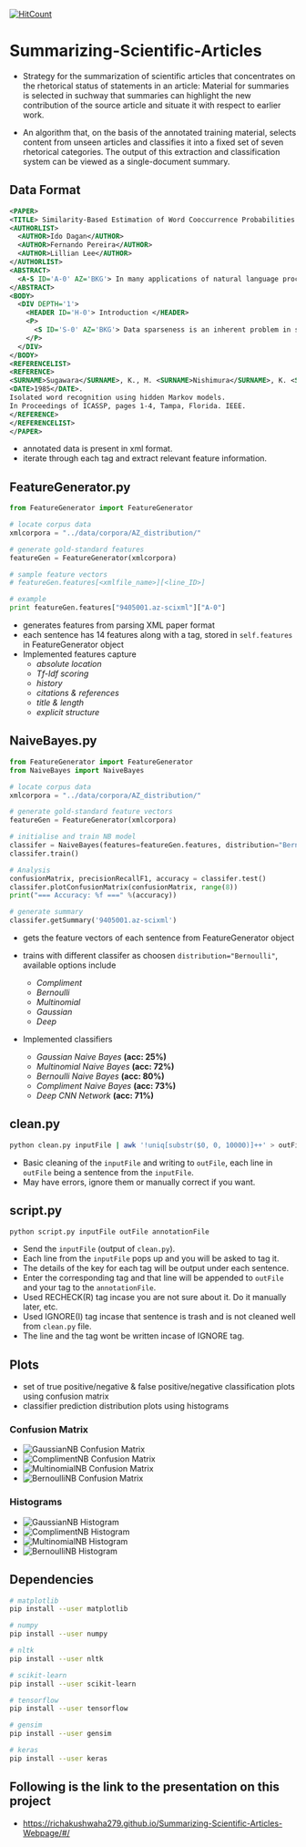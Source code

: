 [![HitCount](http://hits.dwyl.io/sudheerachary/Summarizing-Scientific-Articles.svg)](http://hits.dwyl.io/sudheerachary/Summarizing-Scientific-Articles)

# Summarizing-Scientific-Articles
  - Strategy for the summarization of scientific articles that concentrates on the rhetorical status of statements in an article: Material for summaries is selected in suchway that summaries can highlight the new contribution of the source article and situate it with respect to earlier work.

  - An algorithm that, on the basis of the annotated training material, selects content from unseen articles and classifies it into a fixed set of seven rhetorical categories. The output of this extraction and classification system can be viewed as a single-document summary.
  
  
## Data Format
```xml
<PAPER>
<TITLE> Similarity-Based Estimation of Word Cooccurrence Probabilities </TITLE>
<AUTHORLIST>
  <AUTHOR>Ido Dagan</AUTHOR>
  <AUTHOR>Fernando Pereira</AUTHOR>
  <AUTHOR>Lillian Lee</AUTHOR>
</AUTHORLIST>
<ABSTRACT>
  <A-S ID='A-0' AZ='BKG'> In many applications of natural language processing it is necessary to determine the likelihood of a given word combination . </A-S>
</ABSTRACT>
<BODY>
  <DIV DEPTH='1'>
    <HEADER ID='H-0'> Introduction </HEADER>
    <P>
      <S ID='S-0' AZ='BKG'> Data sparseness is an inherent problem in statistical methods for natural language processing . </S>
    </P>
  </DIV>
</BODY>
<REFERENCELIST>
<REFERENCE>
<SURNAME>Sugawara</SURNAME>, K., M. <SURNAME>Nishimura</SURNAME>, K. <SURNAME>Toshioka</SURNAME>, M. <SURNAME>Okochi</SURNAME>, and T. <SURNAME>Kaneko</SURNAME>.
<DATE>1985</DATE>.
Isolated word recognition using hidden Markov models.
In Proceedings of ICASSP, pages 1-4, Tampa, Florida. IEEE.
</REFERENCE>
</REFERENCELIST>
</PAPER>
```
  - annotated data is present in xml format.
  - iterate through each tag and extract relevant feature information.
  
## FeatureGenerator.py
  ```python
  from FeatureGenerator import FeatureGenerator
  
  # locate corpus data 
  xmlcorpora = "../data/corpora/AZ_distribution/"

  # generate gold-standard features
  featureGen = FeatureGenerator(xmlcorpora)

  # sample feature vectors
  # featureGen.features[<xmlfile_name>][<line_ID>]
  
  # example
  print featureGen.features["9405001.az-scixml"]["A-0"]
  ```
  - generates features from parsing XML paper format
  - each sentence has 14 features along with a tag, stored in `self.features` in FeatureGenerator object
  - Implemented features capture
    - *absolute location*
    - *Tf-Idf scoring*
    - *history*
    - *citations & references*
    - *title & length*
    - *explicit structure*

## NaiveBayes.py
  ```python
  from FeatureGenerator import FeatureGenerator
  from NaiveBayes import NaiveBayes
  
  # locate corpus data
  xmlcorpora = "../data/corpora/AZ_distribution/"

  # generate gold-standard feature vectors
  featureGen = FeatureGenerator(xmlcorpora)

  # initialise and train NB model
  classifer = NaiveBayes(features=featureGen.features, distribution="Bernoulli", train_split=0.8)
  classifer.train()

  # Analysis
  confusionMatrix, precisionRecallF1, accuracy = classifer.test()
  classifer.plotConfusionMatrix(confusionMatrix, range(8))
  print("=== Accuracy: %f ===" %(accuracy))

  # generate summary
  classifer.getSummary('9405001.az-scixml')
  ```
  - gets the feature vectors of each sentence from FeatureGenerator object
  - trains with different classifer as choosen `distribution="Bernoulli"`, available options include
    - *Compliment*
    - *Bernoulli*
    - *Multinomial*
    - *Gaussian*
    - *Deep*
  
  - Implemented classifiers
    - *Gaussian Naive Bayes* **(acc: 25%)**
    - *Multinomial Naive Bayes* **(acc: 72%)**
    - *Bernoulli Naive Bayes* **(acc: 80%)**
    - *Compliment Naive Bayes* **(acc: 73%)**
    - *Deep CNN Network* **(acc: 71%)**

## clean.py
  ```bash
  python clean.py inputFile | awk '!uniq[substr($0, 0, 10000)]++' > outFile
  ```
  - Basic cleaning of the `inputFile` and writing to `outFile`, each line in `outFile` being a sentence from the `inputFile`.
  - May have errors, ignore them or manually correct if you want.

## script.py
  ```bash
  python script.py inputFile outFile annotationFile
  ```
  - Send the `inputFile` (output of `clean.py`).
  - Each line from the `inputFile` pops up and you will be asked to tag it.
  - The details of the key for each tag will be output under each sentence.
  - Enter the corresponding tag and that line will be appended to `outFile` and your tag to the `annotationFile`.
  - Used RECHECK(R) tag incase you are not sure about it. Do it manually later, etc.
  - Used IGNORE(I) tag incase that sentence is trash and is not cleaned well from `clean.py` file.
  - The line and the tag wont be written incase of IGNORE tag.

## Plots
  - set of true positive/negative & false positive/negative classification plots using confusion matrix
  - classifier prediction distribution plots using histograms
  ### Confusion Matrix
  - ![GaussianNB Confusion Matrix](https://github.com/sudheerachary/Summarizing-Scientific-Articles/blob/master/plots/gaussian_25.png)
  - ![ComplimentNB Confusion Matrix](https://github.com/sudheerachary/Summarizing-Scientific-Articles/blob/master/plots/compliment_73.png)
  - ![MultinomialNB Confusion Matrix](https://github.com/sudheerachary/Summarizing-Scientific-Articles/blob/master/plots/multinomial_72.png)
  - ![BernoulliNB Confusion Matrix](https://github.com/sudheerachary/Summarizing-Scientific-Articles/blob/master/plots/bernoulli_80.png)
  ### Histograms
  - ![GaussianNB Histogram](https://github.com/sudheerachary/Summarizing-Scientific-Articles/blob/master/plots/gaussian_hist.png)
  - ![ComplimentNB Histogram](https://github.com/sudheerachary/Summarizing-Scientific-Articles/blob/master/plots/compliment_hist.png)
  - ![MultinomialNB Histogram](https://github.com/sudheerachary/Summarizing-Scientific-Articles/blob/master/plots/multinomial_hist.png)
  - ![BernoulliNB Histogram](https://github.com/sudheerachary/Summarizing-Scientific-Articles/blob/master/plots/bernoulli_hist.png)

## Dependencies
  ```bash
  # matplotlib
  pip install --user matplotlib
  
  # numpy
  pip install --user numpy
  
  # nltk
  pip install --user nltk
  
  # scikit-learn
  pip install --user scikit-learn
  
  # tensorflow
  pip install --user tensorflow
  
  # gensim
  pip install --user gensim
  
  # keras
  pip install --user keras
  ```

## Following is the link to the presentation on this project
  - https://richakushwaha279.github.io/Summarizing-Scientific-Articles-Webpage/#/
